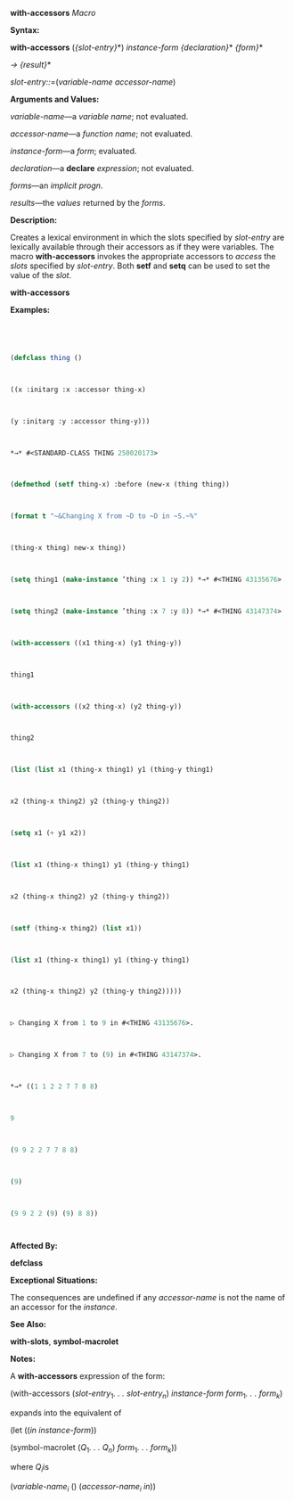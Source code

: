 **with-accessors** *Macro* 



**Syntax:** 



**with-accessors** (*\{slot-entry\}*\*) *instance-form \{declaration\}*\* *\{form\}*\* 



*→ \{result\}*\* 



*slot-entry::*=(*variable-name accessor-name*) 



**Arguments and Values:** 



*variable-name*—a *variable name*; not evaluated. 



*accessor-name*—a *function name*; not evaluated. 



*instance-form*—a *form*; evaluated. 



*declaration*—a **declare** *expression*; not evaluated. 



*forms*—an *implicit progn*. 



*results*—the *values* returned by the *forms*. 



**Description:** 



Creates a lexical environment in which the slots specified by *slot-entry* are lexically available through their accessors as if they were variables. The macro **with-accessors** invokes the appropriate accessors to *access* the *slots* specified by *slot-entry*. Both **setf** and **setq** can be used to set the value of the *slot*. 







 



 



**with-accessors** 



**Examples:**
```lisp
 



(defclass thing () 



((x :initarg :x :accessor thing-x) 



(y :initarg :y :accessor thing-y))) 



*→* #<STANDARD-CLASS THING 250020173> 



(defmethod (setf thing-x) :before (new-x (thing thing)) 



(format t "~&Changing X from ~D to ~D in ~S.~%" 



(thing-x thing) new-x thing)) 



(setq thing1 (make-instance ’thing :x 1 :y 2)) *→* #<THING 43135676> 



(setq thing2 (make-instance ’thing :x 7 :y 8)) *→* #<THING 43147374> 



(with-accessors ((x1 thing-x) (y1 thing-y)) 



thing1 



(with-accessors ((x2 thing-x) (y2 thing-y)) 



thing2 



(list (list x1 (thing-x thing1) y1 (thing-y thing1) 



x2 (thing-x thing2) y2 (thing-y thing2)) 



(setq x1 (+ y1 x2)) 



(list x1 (thing-x thing1) y1 (thing-y thing1) 



x2 (thing-x thing2) y2 (thing-y thing2)) 



(setf (thing-x thing2) (list x1)) 



(list x1 (thing-x thing1) y1 (thing-y thing1) 



x2 (thing-x thing2) y2 (thing-y thing2))))) 



▷ Changing X from 1 to 9 in #<THING 43135676>. 



▷ Changing X from 7 to (9) in #<THING 43147374>. 



*→* ((1 1 2 2 7 7 8 8) 



9 



(9 9 2 2 7 7 8 8) 



(9) 



(9 9 2 2 (9) (9) 8 8)) 




```
**Affected By:** 



**defclass** 



**Exceptional Situations:** 



The consequences are undefined if any *accessor-name* is not the name of an accessor for the *instance*. 



**See Also:** 



**with-slots**, **symbol-macrolet** 



**Notes:** 



A **with-accessors** expression of the form: 



(with-accessors (<i>slot-entry</i><sub>1</sub><i>. . . slot-entry<sub>n</sub></i>) <i>instance-form form</i><sub>1</sub><i>. . . form<sub>k</sub></i>) 







 



 



expands into the equivalent of 



(let ((*in instance-form*)) 



(symbol-macrolet (<i>Q</i><sub>1</sub><i>. . . Q<sub>n</sub></i>) <i>form</i><sub>1</sub><i>. . . form<sub>k</sub></i>)) 



where <i>Q<sub>i</sub></i>is 



(<i>variable-name<sub>i</sub></i> () (<i>accessor-name<sub>i</sub> in</i>)) 



